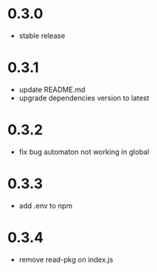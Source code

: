 # 0.3.0

- stable release

# 0.3.1

- update README.md
- upgrade dependencies version to latest

# 0.3.2

- fix bug automaton not working in global

# 0.3.3

- add .env to npm

# 0.3.4

- remove read-pkg on index.js